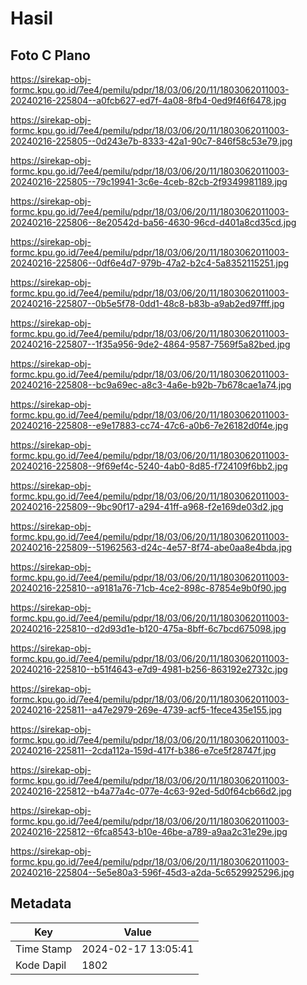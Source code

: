 # Hasil

## Foto C Plano

https://sirekap-obj-formc.kpu.go.id/7ee4/pemilu/pdpr/18/03/06/20/11/1803062011003-20240216-225804--a0fcb627-ed7f-4a08-8fb4-0ed9f46f6478.jpg

https://sirekap-obj-formc.kpu.go.id/7ee4/pemilu/pdpr/18/03/06/20/11/1803062011003-20240216-225805--0d243e7b-8333-42a1-90c7-846f58c53e79.jpg

https://sirekap-obj-formc.kpu.go.id/7ee4/pemilu/pdpr/18/03/06/20/11/1803062011003-20240216-225805--79c19941-3c6e-4ceb-82cb-2f9349981189.jpg

https://sirekap-obj-formc.kpu.go.id/7ee4/pemilu/pdpr/18/03/06/20/11/1803062011003-20240216-225806--8e20542d-ba56-4630-96cd-d401a8cd35cd.jpg

https://sirekap-obj-formc.kpu.go.id/7ee4/pemilu/pdpr/18/03/06/20/11/1803062011003-20240216-225806--0df6e4d7-979b-47a2-b2c4-5a8352115251.jpg

https://sirekap-obj-formc.kpu.go.id/7ee4/pemilu/pdpr/18/03/06/20/11/1803062011003-20240216-225807--0b5e5f78-0dd1-48c8-b83b-a9ab2ed97fff.jpg

https://sirekap-obj-formc.kpu.go.id/7ee4/pemilu/pdpr/18/03/06/20/11/1803062011003-20240216-225807--1f35a956-9de2-4864-9587-7569f5a82bed.jpg

https://sirekap-obj-formc.kpu.go.id/7ee4/pemilu/pdpr/18/03/06/20/11/1803062011003-20240216-225808--bc9a69ec-a8c3-4a6e-b92b-7b678cae1a74.jpg

https://sirekap-obj-formc.kpu.go.id/7ee4/pemilu/pdpr/18/03/06/20/11/1803062011003-20240216-225808--e9e17883-cc74-47c6-a0b6-7e26182d0f4e.jpg

https://sirekap-obj-formc.kpu.go.id/7ee4/pemilu/pdpr/18/03/06/20/11/1803062011003-20240216-225808--9f69ef4c-5240-4ab0-8d85-f724109f6bb2.jpg

https://sirekap-obj-formc.kpu.go.id/7ee4/pemilu/pdpr/18/03/06/20/11/1803062011003-20240216-225809--9bc90f17-a294-41ff-a968-f2e169de03d2.jpg

https://sirekap-obj-formc.kpu.go.id/7ee4/pemilu/pdpr/18/03/06/20/11/1803062011003-20240216-225809--51962563-d24c-4e57-8f74-abe0aa8e4bda.jpg

https://sirekap-obj-formc.kpu.go.id/7ee4/pemilu/pdpr/18/03/06/20/11/1803062011003-20240216-225810--a9181a76-71cb-4ce2-898c-87854e9b0f90.jpg

https://sirekap-obj-formc.kpu.go.id/7ee4/pemilu/pdpr/18/03/06/20/11/1803062011003-20240216-225810--d2d93d1e-b120-475a-8bff-6c7bcd675098.jpg

https://sirekap-obj-formc.kpu.go.id/7ee4/pemilu/pdpr/18/03/06/20/11/1803062011003-20240216-225810--b51f4643-e7d9-4981-b256-863192e2732c.jpg

https://sirekap-obj-formc.kpu.go.id/7ee4/pemilu/pdpr/18/03/06/20/11/1803062011003-20240216-225811--a47e2979-269e-4739-acf5-1fece435e155.jpg

https://sirekap-obj-formc.kpu.go.id/7ee4/pemilu/pdpr/18/03/06/20/11/1803062011003-20240216-225811--2cda112a-159d-417f-b386-e7ce5f28747f.jpg

https://sirekap-obj-formc.kpu.go.id/7ee4/pemilu/pdpr/18/03/06/20/11/1803062011003-20240216-225812--b4a77a4c-077e-4c63-92ed-5d0f64cb66d2.jpg

https://sirekap-obj-formc.kpu.go.id/7ee4/pemilu/pdpr/18/03/06/20/11/1803062011003-20240216-225812--6fca8543-b10e-46be-a789-a9aa2c31e29e.jpg

https://sirekap-obj-formc.kpu.go.id/7ee4/pemilu/pdpr/18/03/06/20/11/1803062011003-20240216-225804--5e5e80a3-596f-45d3-a2da-5c6529925296.jpg


## Metadata

| Key        | Value               |
| ---------- | ------------------- |
| Time Stamp | 2024-02-17 13:05:41 |
| Kode Dapil | 1802                |



